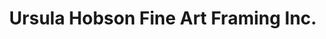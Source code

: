 ---
title: "Ursula Hobson Fine Art Framing Inc."
url: /philadelphia/ursula-hobson-fine-art-framing-inc/
shop: Rahmen
---